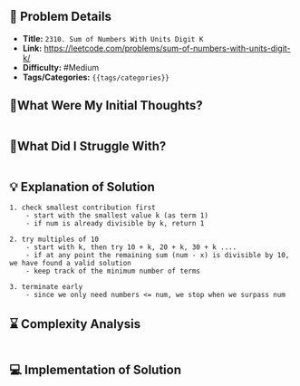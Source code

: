 ## 📝 Problem Details

- **Title:** `2310. Sum of Numbers With Units Digit K`
- **Link:** https://leetcode.com/problems/sum-of-numbers-with-units-digit-k/
- **Difficulty:** #Medium 
- **Tags/Categories:** `{{tags/categories}}`

## 💭What Were My Initial Thoughts?

```

```

## 🤔What Did I Struggle With?

```

```

## 💡 Explanation of Solution

```
1. check smallest contribution first
	- start with the smallest value k (as term 1)
	- if num is already divisible by k, return 1

2. try multiples of 10
	- start with k, then try 10 + k, 20 + k, 30 + k ....
	- if at any point the remaining sum (num - x) is divisible by 10, we have found a valid solution
	- keep track of the minimum number of terms

3. terminate early 
	- since we only need numbers <= num, we stop when we surpass num
```

## ⌛ Complexity Analysis

```

```

## 💻 Implementation of Solution

```cpp

```